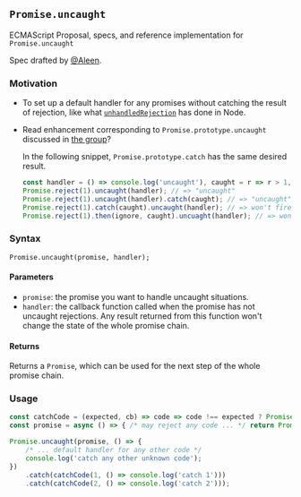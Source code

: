 ## `Promise.uncaught`

ECMAScript Proposal, specs, and reference implementation for `Promise.uncaught`

Spec drafted by [@Aleen](https://github.com/aleen42).

### Motivation

- To set up a default handler for any promises without catching the result of rejection, like what [`unhandledRejection`](https://nodejs.org/api/process.html#process_event_unhandledrejection) has done in Node.
- Read enhancement corresponding to `Promise.prototype.uncaught` discussed in [the group](https://es.discourse.group/t/promise-prototype-uncaught/507/3)?

    In the following snippet, `Promise.prototype.catch` has the same desired result.

    ```js
    const handler = () => console.log('uncaught'), caught = r => r > 1, ignore = () => {};
    Promise.reject(1).uncaught(handler); // => "uncaught"
    Promise.reject(1).uncaught(handler).catch(caught); // => "uncaught"
    Promise.reject(1).catch(caught).uncaught(handler); // => won't fired as already been caught
    Promise.reject(1).then(ignore, caught).uncuaght(handler); // => won't fired as already been caught  
    ```

### Syntax

```
Promise.uncaught(promise, handler); 
```

#### Parameters

- `promise`: the promise you want to handle uncaught situations.
- `handler`: the callback function called when the promise has not uncaught rejections. Any result returned from this function won't change the state of the whole promise chain.

#### Returns

Returns a `Promise`, which can be used for the next step of the whole promise chain.

### Usage

```js
const catchCode = (expected, cb) => code => code !== expected ? Promise.reject(code) : cb();
const promise = async () => { /* may reject any code ... */ return Promise.reject(anyCode); };

Promise.uncaught(promise, () => {
    /* ... default handler for any other code */
    console.log('catch any other unknown code');
})
    .catch(catchCode(1, () => console.log('catch 1')))
    .catch(catchCode(2, () => console.log('catch 2')));    
```
